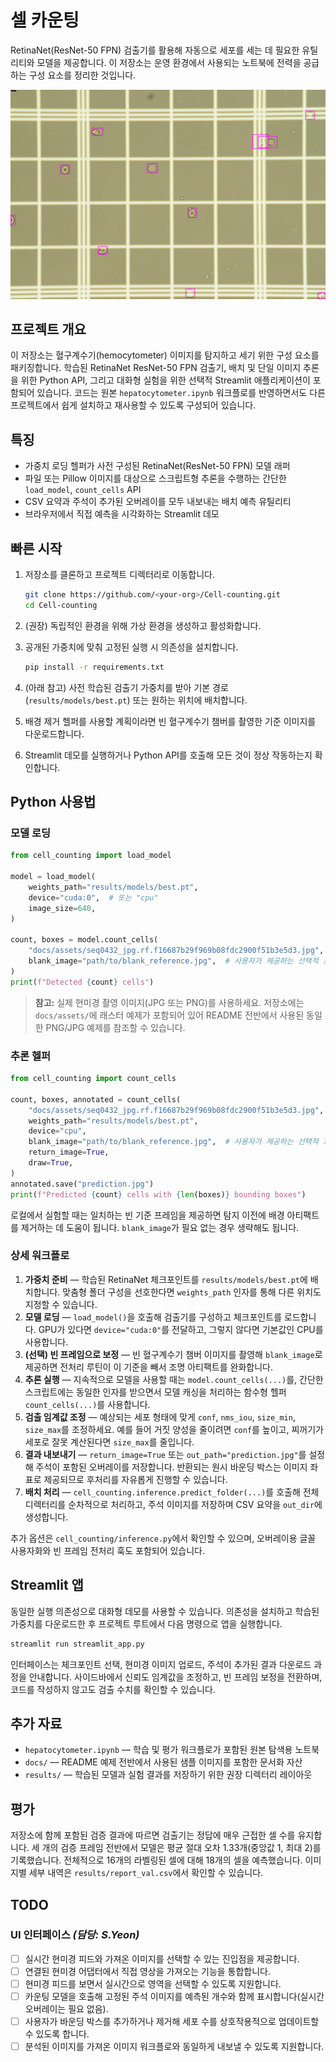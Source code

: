 # 셀 카운팅

RetinaNet(ResNet-50 FPN) 검출기를 활용해 자동으로 세포를 세는 데 필요한 유틸리티와 모델을 제공합니다. 이 저장소는 운영 환경에서 사용되는 노트북에 전력을 공급하는 구성 요소를 정리한 것입니다.

![주석이 추가된 셀 카운팅 예시](docs/assets/cell_counting_result.png)

## 프로젝트 개요

이 저장소는 혈구계수기(hemocytometer) 이미지를 탐지하고 세기 위한 구성 요소를 패키징합니다. 학습된 RetinaNet ResNet-50 FPN 검출기, 배치 및 단일 이미지 추론을 위한 Python API, 그리고 대화형 실험을 위한 선택적 Streamlit 애플리케이션이 포함되어 있습니다. 코드는 원본 `hepatocytometer.ipynb` 워크플로를 반영하면서도 다른 프로젝트에서 쉽게 설치하고 재사용할 수 있도록 구성되어 있습니다.

## 특징

- 가중치 로딩 헬퍼가 사전 구성된 RetinaNet(ResNet-50 FPN) 모델 래퍼
- 파일 또는 Pillow 이미지를 대상으로 스크립트형 추론을 수행하는 간단한 `load_model`, `count_cells` API
- CSV 요약과 주석이 추가된 오버레이를 모두 내보내는 배치 예측 유틸리티
- 브라우저에서 직접 예측을 시각화하는 Streamlit 데모

## 빠른 시작

1. 저장소를 클론하고 프로젝트 디렉터리로 이동합니다.

   ```bash
   git clone https://github.com/<your-org>/Cell-counting.git
   cd Cell-counting
   ```

2. (권장) 독립적인 환경을 위해 가상 환경을 생성하고 활성화합니다.
3. 공개된 가중치에 맞춰 고정된 실행 시 의존성을 설치합니다.

   ```bash
   pip install -r requirements.txt
   ```

4. (아래 참고) 사전 학습된 검출기 가중치를 받아 기본 경로(`results/models/best.pt`) 또는 원하는 위치에 배치합니다.
5. 배경 제거 헬퍼를 사용할 계획이라면 빈 혈구계수기 챔버를 촬영한 기준 이미지를 다운로드합니다.
6. Streamlit 데모를 실행하거나 Python API를 호출해 모든 것이 정상 작동하는지 확인합니다.

## Python 사용법

### 모델 로딩

```python
from cell_counting import load_model

model = load_model(
    weights_path="results/models/best.pt",
    device="cuda:0",  # 또는 "cpu"
    image_size=640,
)

count, boxes = model.count_cells(
    "docs/assets/seq0432_jpg.rf.f16687b29f969b08fdc2900f51b3e5d3.jpg",
    blank_image="path/to/blank_reference.jpg",  # 사용자가 제공하는 선택적 프레임
)
print(f"Detected {count} cells")
```

> **참고:** 실제 현미경 촬영 이미지(JPG 또는 PNG)를 사용하세요. 저장소에는 `docs/assets/`에 래스터 예제가 포함되어 있어 README 전반에서 사용된 동일한 PNG/JPG 예제를 참조할 수 있습니다.

### 추론 헬퍼

```python
from cell_counting import count_cells

count, boxes, annotated = count_cells(
    "docs/assets/seq0432_jpg.rf.f16687b29f969b08fdc2900f51b3e5d3.jpg",
    weights_path="results/models/best.pt",
    device="cpu",
    blank_image="path/to/blank_reference.jpg",  # 사용자가 제공하는 선택적 프레임
    return_image=True,
    draw=True,
)
annotated.save("prediction.jpg")
print(f"Predicted {count} cells with {len(boxes)} bounding boxes")
```

로컬에서 실험할 때는 일치하는 빈 기준 프레임을 제공하면 탐지 이전에 배경 아티팩트를 제거하는 데 도움이 됩니다. `blank_image`가 필요 없는 경우 생략해도 됩니다.

### 상세 워크플로

1. **가중치 준비** — 학습된 RetinaNet 체크포인트를 `results/models/best.pt`에 배치합니다. 맞춤형 폴더 구성을 선호한다면 `weights_path` 인자를 통해 다른 위치도 지정할 수 있습니다.
2. **모델 로딩** — `load_model()`을 호출해 검출기를 구성하고 체크포인트를 로드합니다. GPU가 있다면 `device="cuda:0"`를 전달하고, 그렇지 않다면 기본값인 CPU를 사용합니다.
3. **(선택) 빈 프레임으로 보정** — 빈 혈구계수기 챔버 이미지를 촬영해 `blank_image`로 제공하면 전처리 루틴이 이 기준을 빼서 조명 아티팩트를 완화합니다.
4. **추론 실행** — 지속적으로 모델을 사용할 때는 `model.count_cells(...)`를, 간단한 스크립트에는 동일한 인자를 받으면서 모델 캐싱을 처리하는 함수형 헬퍼 `count_cells(...)`를 사용합니다.
5. **검출 임계값 조정** — 예상되는 세포 형태에 맞게 `conf`, `nms_iou`, `size_min`, `size_max`를 조정하세요. 예를 들어 거짓 양성을 줄이려면 `conf`를 높이고, 찌꺼기가 세포로 잘못 계산된다면 `size_max`를 줄입니다.
6. **결과 내보내기** — `return_image=True` 또는 `out_path="prediction.jpg"`를 설정해 주석이 포함된 오버레이를 저장합니다. 반환되는 원시 바운딩 박스는 이미지 좌표로 제공되므로 후처리를 자유롭게 진행할 수 있습니다.
7. **배치 처리** — `cell_counting.inference.predict_folder(...)`를 호출해 전체 디렉터리를 순차적으로 처리하고, 주석 이미지를 저장하며 CSV 요약을 `out_dir`에 생성합니다.

추가 옵션은 `cell_counting/inference.py`에서 확인할 수 있으며, 오버레이용 글꼴 사용자화와 빈 프레임 전처리 훅도 포함되어 있습니다.

## Streamlit 앱

동일한 실행 의존성으로 대화형 데모를 사용할 수 있습니다. 의존성을 설치하고 학습된 가중치를 다운로드한 후 프로젝트 루트에서 다음 명령으로 앱을 실행합니다.

```bash
streamlit run streamlit_app.py
```

인터페이스는 체크포인트 선택, 현미경 이미지 업로드, 주석이 추가된 결과 다운로드 과정을 안내합니다. 사이드바에서 신뢰도 임계값을 조정하고, 빈 프레임 보정을 전환하며, 코드를 작성하지 않고도 검출 수치를 확인할 수 있습니다.

## 추가 자료

- `hepatocytometer.ipynb` — 학습 및 평가 워크플로가 포함된 원본 탐색용 노트북
- `docs/` — README 예제 전반에서 사용된 샘플 이미지를 포함한 문서화 자산
- `results/` — 학습된 모델과 실험 결과를 저장하기 위한 권장 디렉터리 레이아웃

## 평가

저장소에 함께 포함된 검증 결과에 따르면 검출기는 정답에 매우 근접한 셀 수를 유지합니다.
세 개의 검증 프레임 전반에서 모델은 평균 절대 오차 1.33개(중앙값 1, 최대 2)를 기록했습니다.
전체적으로 16개의 라벨링된 셀에 대해 18개의 셀을 예측했습니다.
이미지별 세부 내역은 `results/report_val.csv`에서 확인할 수 있습니다.

## TODO

### UI 인터페이스 _(담당: S.Yeon)_

- [ ] 실시간 현미경 피드와 가져온 이미지를 선택할 수 있는 진입점을 제공합니다.
- [ ] 연결된 현미경 어댑터에서 직접 영상을 가져오는 기능을 통합합니다.
- [ ] 현미경 피드를 보면서 실시간으로 영역을 선택할 수 있도록 지원합니다.
- [ ] 카운팅 모델을 호출해 고정된 주석 이미지를 예측된 개수와 함께 표시합니다(실시간 오버레이는 필요 없음).
- [ ] 사용자가 바운딩 박스를 추가하거나 제거해 세포 수를 상호작용적으로 업데이트할 수 있도록 합니다.
- [ ] 분석된 이미지를 가져온 이미지 워크플로와 동일하게 내보낼 수 있도록 지원합니다.
